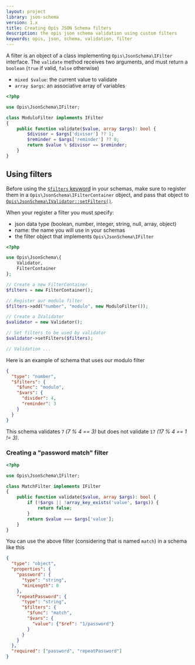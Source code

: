 ```yaml
---
layout: project
library: json-schema
version: 1.x
title: Creating Opis JSON Schema filters
description: the opis json schema validation using custom filters
keywords: opis, json, schema, validation, filter
---
```


A filter is an object of a class implementing `Opis\JsonSchema\IFilter` interface.
The `validate` method receives two arguments, and must return a `boolean` (`true` if valid, `false` otherwise)
- `mixed $value`: the current value to validate
- `array $args`: an associative array of variables

```php
<?php

use Opis\JsonSchema\IFilter;

class ModuloFilter implements IFilter
{
    public function validate($value, array $args): bool {
        $divisor = $args['divisor'] ?? 1;
        $reminder = $args['reminder'] ?? 0;
        return $value % $divisor == $reminder;
    }
}
```

## Using filters

Before using the [`$filters` keyword](filters.html) in your schemas, make sure
to register them in a `Opis\JsonSchema\IFilterContainer` object, and pass
that object to [`Opis\JsonSchema\IValidator::setFilters()`](php-validator.html#setfilters).

When your register a filter you must specify:
- json data type (boolean, number, integer, string, null, array, object)
- name: the name you will use in your schemas
- the filter object that implements `Opis\JsonSchema\IFilter`

```php
<?php

use Opis\JsonSchema\{
    Validator,
    FilterContainer
};

// Create a new FilterContainer
$filters = new FilterContainer();

// Register our modulo filter
$filters->add("number", "modulo", new ModuloFilter());

// Create a IValidator
$validator = new Validator();

// Set filters to be used by validator
$validator->setFilters($filters);

// Validation ...

```

Here is an example of schema that uses our modulo filter

```json
{
  "type": "number",
  "$filters": {
    "$func": "modulo",
    "$vars": {
      "divider": 4,
      "reminder": 3
    }
  }
}
```

This schema validates `7` _(7 % 4 == 3)_ but does not validate `17` _(17 % 4 == 1 != 3)_.

### Creating a "password match" filter

```php
<?php

use Opis\JsonSchema\IFilter;

class MatchFilter implements IFilter
{
    public function validate($value, array $args): bool {
        if (!$args || !array_key_exists('value', $args)) {
            return false;
        }
        return $value === $args['value'];
    }
}
```

You can use the above filter (considering that is named `match`) in a schema like this

```json
{
  "type": "object",
  "properties": {
    "password": {
      "type": "string",
      "minLength": 8
    },
    "repeatPassword": {
      "type": "string",
      "$filters": {
        "$func": "match",
        "$vars": {
          "value": {"$ref": "1/password"}
        }
      }
    }
  },
  "required": ["password", "repeatPassword"]
}
```